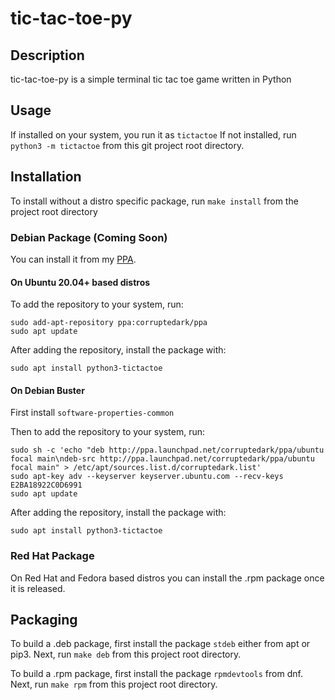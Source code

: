# tic-tac-toe-py
## Description
tic-tac-toe-py is a simple terminal tic tac toe game written in Python

## Usage
If installed on your system, you run it as `tictactoe`
If not installed, run `python3 -m tictactoe` from this git project root directory. 

## Installation
To install without a distro specific package, run `make install` from the project root directory

### Debian Package (Coming Soon)
You can install it from my [PPA](https://launchpad.net/~corruptedark/+archive/ubuntu/ppa).

#### On Ubuntu 20.04+ based distros 
To add the repository to your system, run:
```
sudo add-apt-repository ppa:corruptedark/ppa
sudo apt update
```
After adding the repository, install the package with: 

`sudo apt install python3-tictactoe`

#### On Debian Buster
First install `software-properties-common`
	
Then to add the repository to your system, run:
```
sudo sh -c 'echo "deb http://ppa.launchpad.net/corruptedark/ppa/ubuntu focal main\ndeb-src http://ppa.launchpad.net/corruptedark/ppa/ubuntu focal main" > /etc/apt/sources.list.d/corruptedark.list'
sudo apt-key adv --keyserver keyserver.ubuntu.com --recv-keys E2BA18922C0D6991
sudo apt update
```
After adding the repository, install the package with: 

`sudo apt install python3-tictactoe`

### Red Hat Package
On Red Hat and Fedora based distros you can install the .rpm package once it is released.

## Packaging
To build a .deb package, first install the package `stdeb` either from apt or pip3. 
Next, run `make deb` from this project root directory.

To build a .rpm package, first install the package `rpmdevtools` from dnf.
Next, run `make rpm` from this project root directory.
